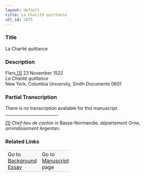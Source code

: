 ```yaml
---  
layout: default  
title: La Charité quittance  
utl_id: 2075
---
```


### Title

La Charité quittance


### Description

<p>Flers,<a href="#_ftn1" name="_ftnref1" title="" id="_ftnref1">[1]</a> 23 November 1522<br /><em>La Charité quittance</em><br />
New York, Columbia University, Smith Documents 0601</p>



### Partial Transcription

<p>There is no transcription available for this manuscript.</p>
<div>
<hr align="left" size="1" width="33%" /><div id="ftn1"><a href="#_ftnref1" name="_ftn1" title="" id="_ftn1">[1]</a> <em>Chef-lieu de canton</em> in Basse-Normandie<em>, département</em> Orne, <em>arrondissement </em>Argentan.</div>
</div>



### Related Links

<table border="0.5" cellpadding="1" cellspacing="1" style="width: 200px; background-color:#F8F8F8;">
    <tbody style="border-color:#ccc">
        <tr style="border-color:#ccc">
            <td>Go to <a href="https://french.newberry.t-pen.org/essay/2075" target="_blank">Background Essay</a></td>
            <td>Go to <a href="https://french.newberry.t-pen.org/www/record.html?id=2075" target="_blank">Manuscript</a> page</td>
        </tr>
    </tbody>
</table>
